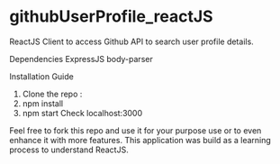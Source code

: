 # githubUserProfile_reactJS
ReactJS Client to access Github API to search user profile details.

Dependencies
ExpressJS
body-parser


Installation Guide
1) Clone the repo : 
2) npm install
3) npm start
Check localhost:3000

Feel free to fork this repo and use it for your purpose use or to even enhance it with more features.
This application was build as a learning process to understand ReactJS.

